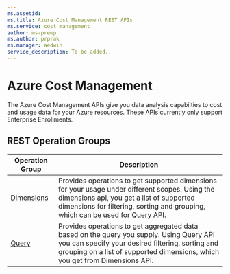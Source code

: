 ```yaml
---
ms.assetid:
ms.title: Azure Cost Management REST APIs
ms.service: cost management
author: ms-premp
ms.author: prprak
ms.manager: aedwin
service_description: To be added..
---
```



# Azure Cost Management

The Azure Cost Management APIs give you data analysis capabilties to cost and usage data for your Azure resources. These APIs currently only support Enterprise Enrollments.


## REST Operation Groups

| Operation Group | Description |
|-----------------|-------------|
| [Dimensions](xref:management.azure.com.cost-management.dimensions) | Provides operations to get supported dimensions for your usage under different scopes. Using the dimensions api, you get a list of supported dimensions for filtering, sorting and grouping, which can be used for Query API.
  [Query](xref:management.azure.com.cost-management.query) | Provides operations to get aggregated data based on the query you supply. Using Query API you can specify your desired filtering, sorting and grouping on a list of supported dimensions, which you get from Dimensions API.

